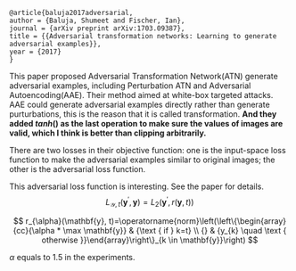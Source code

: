 ```
@article{baluja2017adversarial,
author = {Baluja, Shumeet and Fischer, Ian},
journal = {arXiv preprint arXiv:1703.09387},
title = {{Adversarial transformation networks: Learning to generate adversarial examples}},
year = {2017}
}
```
This paper proposed Adversarial Transformation Network(ATN) generate adversarial examples, including Perturbation ATN and Adversarial Autoencoding(AAE). Their method aimed at white-box targeted attacks. AAE could generate adversarial examples directly rather than generate purturbations, this is the reason that it is called transformation. **And they added $tanh()$ as the last operation to make sure the values of images are valid, which I think is better than clipping arbitrarily.**

There are two losses in their objective function: one is the input-space loss function to make the adversarial examples similar to original images; the other is the adversarial loss function. 

This adversarial loss function is interesting. See the paper for details.
$$
L_{\mathcal{Y}, t}\left(\mathbf{y}^{\prime}, \mathbf{y}\right)=L_{2}\left(\mathbf{y}^{\prime}, r(\mathbf{y}, t)\right)
$$

$$
r_{\alpha}(\mathbf{y}, t)=\operatorname{norm}\left(\left\{\begin{array}{cc}{\alpha * \max \mathbf{y}} & {\text { if } k=t} \\ {} & {y_{k} \quad \text { otherwise }}\end{array}\right\}_{k \in \mathbf{y}}\right)
$$

$\alpha$ equals to 1.5 in the experiments.